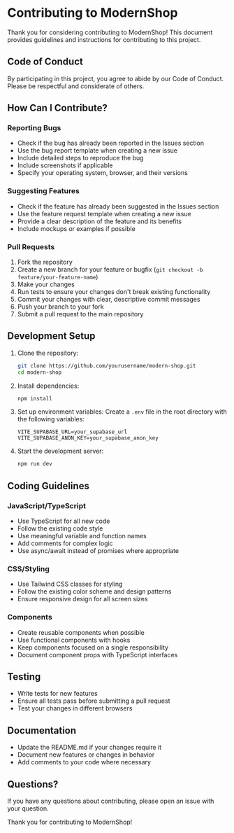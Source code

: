 # Contributing to ModernShop

Thank you for considering contributing to ModernShop! This document provides guidelines and instructions for contributing to this project.

## Code of Conduct

By participating in this project, you agree to abide by our Code of Conduct. Please be respectful and considerate of others.

## How Can I Contribute?

### Reporting Bugs

- Check if the bug has already been reported in the Issues section
- Use the bug report template when creating a new issue
- Include detailed steps to reproduce the bug
- Include screenshots if applicable
- Specify your operating system, browser, and their versions

### Suggesting Features

- Check if the feature has already been suggested in the Issues section
- Use the feature request template when creating a new issue
- Provide a clear description of the feature and its benefits
- Include mockups or examples if possible

### Pull Requests

1. Fork the repository
2. Create a new branch for your feature or bugfix (`git checkout -b feature/your-feature-name`)
3. Make your changes
4. Run tests to ensure your changes don't break existing functionality
5. Commit your changes with clear, descriptive commit messages
6. Push your branch to your fork
7. Submit a pull request to the main repository

## Development Setup

1. Clone the repository:
   ```bash
   git clone https://github.com/yourusername/modern-shop.git
   cd modern-shop
   ```

2. Install dependencies:
   ```bash
   npm install
   ```

3. Set up environment variables:
   Create a `.env` file in the root directory with the following variables:
   ```
   VITE_SUPABASE_URL=your_supabase_url
   VITE_SUPABASE_ANON_KEY=your_supabase_anon_key
   ```

4. Start the development server:
   ```bash
   npm run dev
   ```

## Coding Guidelines

### JavaScript/TypeScript

- Use TypeScript for all new code
- Follow the existing code style
- Use meaningful variable and function names
- Add comments for complex logic
- Use async/await instead of promises where appropriate

### CSS/Styling

- Use Tailwind CSS classes for styling
- Follow the existing color scheme and design patterns
- Ensure responsive design for all screen sizes

### Components

- Create reusable components when possible
- Use functional components with hooks
- Keep components focused on a single responsibility
- Document component props with TypeScript interfaces

## Testing

- Write tests for new features
- Ensure all tests pass before submitting a pull request
- Test your changes in different browsers

## Documentation

- Update the README.md if your changes require it
- Document new features or changes in behavior
- Add comments to your code where necessary

## Questions?

If you have any questions about contributing, please open an issue with your question.

Thank you for contributing to ModernShop!